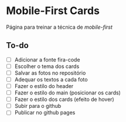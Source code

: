 # Mobile-First Cards

Página para treinar a técnica de *mobile-first*

## To-do

- [ ] Adicionar a fonte fira-code
- [ ] Escolher o tema dos cards
- [ ] Salvar as fotos no repositório
- [ ] Adequar os textos a cada foto
- [ ] Fazer o estilo do header
- [ ] Fazer o estilo do main (posicionar os cards)
- [ ] Fazer o estilo dos cards (efeito de hover)
- [ ] Subir para o github
- [ ] Publicar no github pages